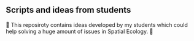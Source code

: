 ## Scripts and ideas from students

👾 This reposiroty contains ideas developed by my students which could help solving a huge amount of issues in Spatial Ecology. 👾
